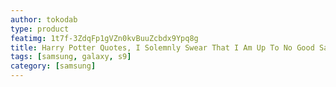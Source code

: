 ```yaml
---
author: tokodab
type: product
featimg: 1t7f-3ZdqFp1gVZn0kvBuuZcbdx9Ypq8g
title: Harry Potter Quotes, I Solemnly Swear That I Am Up To No Good Samsung Galaxy S9 Case
tags: [samsung, galaxy, s9]
category: [samsung]
---
```


